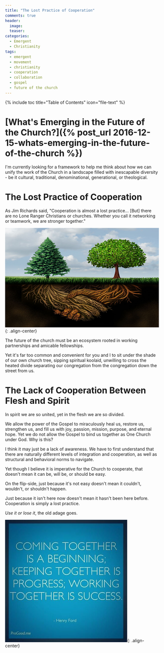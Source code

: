 ```yaml
---
title: "The Lost Practice of Cooperation"
comments: true
header:
  image:
  teaser:
categories:
  - Emergent
  - Christianity
tags:
  - emergent
  - movement
  - christianity
  - cooperation
  - collaboration
  - gospel
  - future of the church
---
```


{% include toc title="Table of Contents" icon="file-text" %}

# [What's Emerging in the Future of the Church?]({% post_url 2016-12-15-whats-emerging-in-the-future-of-the-church %})

I'm currently looking for a framework to help me think about how we can unify the work of the Church in a landscape filled with inescapable diversity - be it cultural, traditional, denominational, generational, or theological.

<!--more-->

# The Lost Practice of Cooperation

As Jim Richards said, "Cooperation is almost a lost practice... [But] there are no Lone Ranger Christians or churches. Whether you call it networking or teamwork, we are stronger together."

![Trees Linking](/images/posts/2016/12-december/2016-12-16-the-lost-practice-of-cooperation/trees-linking.jpg){: .align-center}

The future of the church must be an ecosystem rooted in working partnerships and amicable fellowships.

Yet it's far too common and convenient for you and I to sit under the shade of our own church tree, sipping spiritual koolaid, unwilling to cross the heated divide separating our congregation from the congregation down the street from us.

# The Lack of Cooperation Between Flesh and Spirit

In spirit we are so united, yet in the flesh we are so divided.

We allow the power of the Gospel to miraculously heal us, restore us, strengthen us, and fill us with joy, passion, mission, purpose, and eternal hope. Yet we do not allow the Gospel to bind us together as One Church under God. Why is this?

I think it may just be a lack of awareness. We have to first understand that there are naturally different levels of integration and cooperation, as well as structural and behavioral norms to navigate.

Yet though I believe it is imperative for the Church to cooperate, that doesn't mean it can be, will be, or should be easy.

On the flip-side, just because it's not easy doesn't mean it couldn't, wouldn't, or shouldn't happen.

Just because it isn't here now doesn't mean it hasn't been here before. Cooperation is simply a lost practice.

*Use it or lose it*, the old adage goes.

![Working Together](/images/posts/2016/12-december/2016-12-16-the-lost-practice-of-cooperation/working-together.jpg){: .align-center}
